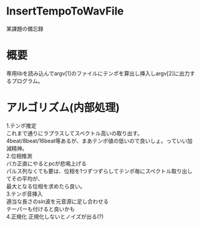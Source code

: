# InsertTempoToWavFile
某課題の備忘録

# 概要
専用libを読み込んでargv[1]のファイルにテンポを算出し挿入しargv[2]に出力するプログラム。<br>

# アルゴリズム(内部処理)
1.テンポ推定<br>
<t>これまで通りにラプラスしてスペクトル高いの取り出す。<br>
<t>4beat/8beat/16beat等あるが、まあテンポ値の低いので良いしょ。っていい加減精神。<br>
2.位相推測<br>
<t>バカ正直にやるとpcが悲鳴上げる<br>
<t>パルス列なくても要は、位相を1つずつずらしてテンポ毎にスペクトル取り出してその平均が、<br>
<t>最大となる位相を求めたら良い。<br>
3.テンポ音挿入<br>
<t>適当な長さのsin波を元音源に足し合わせる<br>
<t>テーパーも付けると良いかも<br>
4.正規化
<t>正規化しないとノイズが出る(?)<br>
